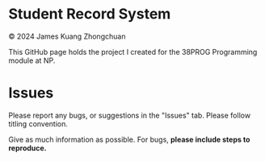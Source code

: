 # Student Record System
© 2024 James Kuang Zhongchuan

This GitHub page holds the project I created for the 38PROG Programming module at NP.

# Issues
Please report any bugs, or suggestions in the "Issues" tab. Please follow titling convention.

Give as much information as possible. For bugs, **please include steps to reproduce.**
